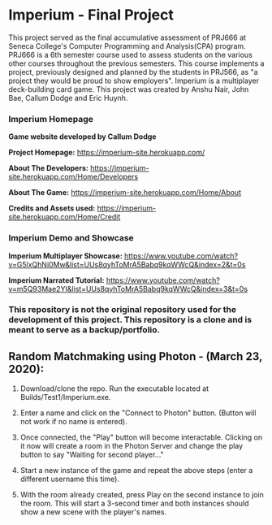 # Imperium - Final Project
This project served as the final accumulative assessment of PRJ666 at Seneca College's Computer Programming and Analysis(CPA) program. PRJ666 is a 6th semester course used to assess students on the various other courses throughout the previous semesters. This course implements a project, previously designed and planned by the students in PRJ566, as "a project they would be proud to show employers". Imperium is a multiplayer deck-building card game. This project was created by Anshu Nair, John Bae, Callum Dodge and Eric Huynh.

### Imperium Homepage ###
**Game website developed by Callum Dodge**

**Project Homepage:** https://imperium-site.herokuapp.com/

**About The Developers:** https://imperium-site.herokuapp.com/Home/Developers

**About The Game:** https://imperium-site.herokuapp.com/Home/About

**Credits and Assets used:** https://imperium-site.herokuapp.com/Home/Credit

### Imperium Demo and Showcase ###

**Imperium Multiplayer Showcase:** https://www.youtube.com/watch?v=G5lxQhNi0Mw&list=UUs8qyhToMrA5Babq9kqWWcQ&index=2&t=0s

**Imperium Narrated Tutorial:** https://www.youtube.com/watch?v=m5Q93Mae2YI&list=UUs8qyhToMrA5Babq9kqWWcQ&index=3&t=0s


### This repository is not the original repository used for the development of this project. This repository is a clone and is meant to serve as a backup/portfolio. ###


## Random Matchmaking using Photon - (March 23, 2020):

1. Download/clone the repo. Run the executable located at Builds/Test1/Imperium.exe.

2. Enter a name and click on the "Connect to Photon" button. (Button will not work if no name is entered).

3. Once connected, the "Play" button will become interactable. Clicking on it now will create a room in the Photon Server and change the play button to say "Waiting for second player..."

4. Start a new instance of the game and repeat the above steps (enter a different username this time).

5. With the room already created, press Play on the second instance to join the room. This will start a 3-second timer and both instances should show a new scene with the player's names.
